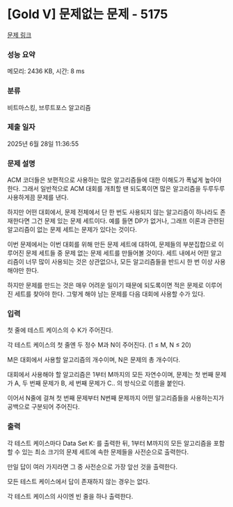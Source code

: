 # [Gold V] 문제없는 문제 - 5175 

[문제 링크](https://www.acmicpc.net/problem/5175) 

### 성능 요약

메모리: 2436 KB, 시간: 8 ms

### 분류

비트마스킹, 브루트포스 알고리즘

### 제출 일자

2025년 6월 28일 11:36:55

### 문제 설명

<p>ACM 코더들은 보편적으로 사용하는 많은 알고리즘들에 대한 이해도가 폭넓게 높아야 한다. 그래서 일반적으로 ACM 대회를 개최할 땐 되도록이면 많은 알고리즘을 두루두루 사용하게끔 문제를 낸다.</p>

<p>하지만 어떤 대회에서, 문제 전체에서 단 한 번도 사용되지 않는 알고리즘이 하나라도 존재한다면 그건 문제 있는 문제 세트이다. 예를 들면 DP가 없거나, 그래프 이론과 관련된 알고리즘이 없는 문제 세트는 문제가 있다는 것이다.</p>

<p>이번 문제에서는 이번 대회를 위해 만든 문제 세트에 대하여, 문제들의 부분집합으로 이루어진 문제 세트들 중 문제 없는 문제 세트를 만들어볼 것이다. 세트 내에서 어떤 알고리즘이 너무 많이 사용되는 것은 상관없으나, 모든 알고리즘들을 반드시 한 번 이상 사용해야만 한다.</p>

<p>하지만 문제를 만드는 것은 매우 어려운 일이기 때문에 되도록이면 적은 문제로 이루어진 세트를 찾아야 한다. 그렇게 해야 남는 문제를 다음 대회에 사용할 수가 있다.</p>

### 입력 

 <p>첫 줄에 테스트 케이스의 수 K가 주어진다.</p>

<p>각 테스트 케이스의 첫 줄엔 두 정수 M과 N이 주어진다. (1 ≤ M, N ≤ 20)</p>

<p>M은 대회에서 사용할 알고리즘의 개수이며, N은 문제의 총 개수이다.</p>

<p>대회에서 사용해야 할 알고리즘은 1부터 M까지의 모든 자연수이며, 문제는 첫 번째 문제가 A, 두 번째 문제가 B, 세 번째 문제가 C.. 의 방식으로 이름을 붙인다.</p>

<p>이어서 N줄에 걸쳐 첫 번째 문제부터 N번째 문제까지 어떤 알고리즘들을 사용하는지가 공백으로 구분되어 주어진다.</p>

### 출력 

 <p>각 테스트 케이스마다 Data Set K: 를 출력한 뒤, 1부터 M까지의 모든 알고리즘을 포함할 수 있는 최소 크기의 문제 세트에 속한 문제들을 사전순으로 출력한다.</p>

<p>만일 답이 여러 가지라면 그 중 사전순으로 가장 앞선 것을 출력한다.</p>

<p>모든 테스트 케이스에서 답이 존재하지 않는 경우는 없다.</p>

<p>각 테스트 케이스의 사이엔 빈 줄을 하나 출력한다.</p>

